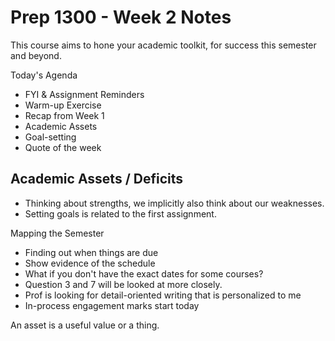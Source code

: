 # Prep 1300 - Week 2 Notes
This course aims to hone your academic toolkit, for success this semester and beyond. 

Today's Agenda
- FYI & Assignment Reminders
- Warm-up Exercise
- Recap from Week 1
- Academic Assets
- Goal-setting
- Quote of the week 

## Academic Assets / Deficits
- Thinking about strengths, we implicitly also think about our weaknesses.
- Setting goals is related to the first assignment. 

Mapping the Semester
- Finding out when things are due
- Show evidence of the schedule
- What if you don't have the exact dates for some courses? 
- Question 3 and 7 will be looked at more closely.
- Prof is looking for detail-oriented writing that is personalized to me
- In-process engagement marks start today

An asset is a useful value or a thing. 